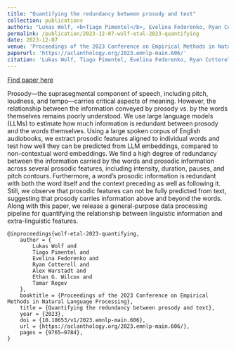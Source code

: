 ```yaml
---
title: "Quantifying the redundancy between prosody and text"
collection: publications
authors: "Lukas Wolf, <b>Tiago Pimentel</b>, Evelina Fedorenko, Ryan Cotterell, Alex Warstadt, Ethan G. Wilcox, Tamar Regev"
permalink: /publication/2023-12-07-wolf-etal-2023-quantifying
date: 2023-12-07
venue: 'Proceedings of the 2023 Conference on Empirical Methods in Natural Language Processing'
paperurl: 'https://aclanthology.org/2023.emnlp-main.606/'
citation: 'Lukas Wolf, Tiago Pimentel, Evelina Fedorenko, Ryan Cotterell, Alex Warstadt, Ethan G. Wilcox, and Tamar Regev. 2023. Quantifying the redundancy between prosody and text. In Proceedings of the 2023 Conference on Empirical Methods in Natural Language Processing, pages 9765–9784, Singapore. Association for Computational Linguistics.'
---
```


<a href='https://aclanthology.org/2023.emnlp-main.606/'>Find paper here</a>

Prosody—the suprasegmental component of speech, including pitch, loudness, and tempo—carries critical aspects of meaning. However, the relationship between the information conveyed by prosody vs. by the words themselves remains poorly understood. We use large language models (LLMs) to estimate how much information is redundant between prosody and the words themselves. Using a large spoken corpus of English audiobooks, we extract prosodic features aligned to individual words and test how well they can be predicted from LLM embeddings, compared to non-contextual word embeddings. We find a high degree of redundancy between the information carried by the words and prosodic information across several prosodic features, including intensity, duration, pauses, and pitch contours. Furthermore, a word’s prosodic information is redundant with both the word itself and the context preceding as well as following it. Still, we observe that prosodic features can not be fully predicted from text, suggesting that prosody carries information above and beyond the words. Along with this paper, we release a general-purpose data processing pipeline for quantifying the relationship between linguistic information and extra-linguistic features. 

```
@inproceedings{wolf-etal-2023-quantifying,
    author = {
        Lukas Wolf and
        Tiago Pimentel and
        Evelina Fedorenko and
        Ryan Cotterell and
        Alex Warstadt and
        Ethan G. Wilcox and
        Tamar Regev
    },
    booktitle = {Proceedings of the 2023 Conference on Empirical Methods in Natural Language Processing},
    title = {Quantifying the redundancy between prosody and text},
    year = {2023},
    doi = {10.18653/v1/2023.emnlp-main.606},
    url = {https://aclanthology.org/2023.emnlp-main.606/},
    pages = {9765–9784},
}
```